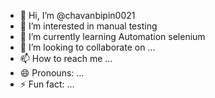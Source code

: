 - 👋 Hi, I’m @chavanbipin0021
- 👀 I’m interested in manual testing 
- 🌱 I’m currently learning Automation selenium 
- 💞️ I’m looking to collaborate on ...
- 📫 How to reach me ...
- 😄 Pronouns: ...
- ⚡ Fun fact: ...

<!---
chavanbipin0021/chavanbipin0021 is a ✨ special ✨ repository because its `README.md` (this file) appears on your GitHub profile.
You can click the Preview link to take a look at your changes.
--->
